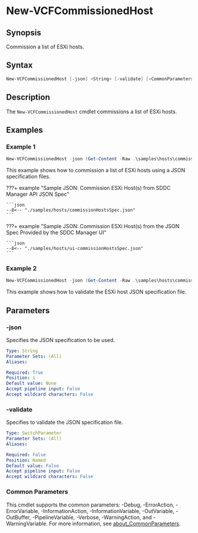 # New-VCFCommissionedHost

## Synopsis

Commission a list of ESXi hosts.

## Syntax

```powershell
New-VCFCommissionedHost [-json] <String> [-validate] [<CommonParameters>]
```

## Description

The `New-VCFCommissionedHost` cmdlet commissions a list of ESXi hosts.

## Examples

### Example 1

```powershell
New-VCFCommissionedHost -json (Get-Content -Raw .\samples\hosts\commissionHostsSpec.json)
```

This example shows how to commission a list of ESXi hosts using a JSON specification files.

???+ example "Sample JSON: Commission ESXi Host(s) from SDDC Manager API JSON Spec"

    ```json
    --8<-- "./samples/hosts/commissionHostsSpec.json"
    ```

???+ example "Sample JSON: Commission ESXi Host(s) from the JSON Spec Provided by the SDDC Manager UI"

    ```json
    --8<-- "./samples/hosts/ui-commissionHostsSpec.json"
    ```

### Example 2

```powershell
New-VCFCommissionedHost -json (Get-Content -Raw .\samples\hosts\commissionHostSpec.json) -validate
```

This example shows how to validate the ESXi host JSON specification file.

## Parameters

### -json

Specifies the JSON specification to be used.

```yaml
Type: String
Parameter Sets: (All)
Aliases:

Required: True
Position: 1
Default value: None
Accept pipeline input: False
Accept wildcard characters: False
```

### -validate

Specifies to validate the JSON specification file.

```yaml
Type: SwitchParameter
Parameter Sets: (All)
Aliases:

Required: False
Position: Named
Default value: False
Accept pipeline input: False
Accept wildcard characters: False
```

### Common Parameters

This cmdlet supports the common parameters: -Debug, -ErrorAction, -ErrorVariable, -InformationAction, -InformationVariable, -OutVariable, -OutBuffer, -PipelineVariable, -Verbose, -WarningAction, and -WarningVariable. For more information, see [about_CommonParameters](http://go.microsoft.com/fwlink/?LinkID=113216).

